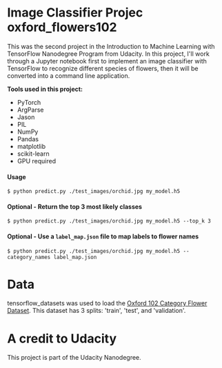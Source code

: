 # Image Classifier Projec oxford_flowers102
 
This was the second project in the Introduction to Machine Learning with TensorFlow Nanodegree Program from Udacity. In this project, I'll work through a Jupyter notebook first to implement an image classifier with TensorFlow to recognize different species of flowers, then it will be converted into a command line application.

**Tools used in this project:**

- PyTorch
- ArgParse
- Jason
- PIL
- NumPy
- Pandas
- matplotlib
- scikit-learn
- GPU required

#### Usage 
```console 
$ python predict.py ./test_images/orchid.jpg my_model.h5
```
#### Optional - Return the top 3 most likely classes 
```console 
$ python predict.py ./test_images/orchid.jpg my_model.h5 --top_k 3
```
#### Optional - Use a `label_map.json` file to map labels to flower names
```console 
$ python predict.py ./test_images/orchid.jpg my_model.h5 --category_names label_map.json
```



# Data
tensorflow_datasets was used to load the  [Oxford 102 Category Flower Dataset]( http://www.robots.ox.ac.uk/~vgg/data/flowers/102/index.html ). This dataset has 3 splits: 'train', 'test', and 'validation'.


# A credit to Udacity
This project is part of the Udacity Nanodegree.
